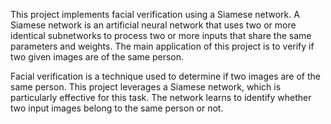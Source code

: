 This project implements facial verification using a Siamese network. A Siamese network is an artificial neural network that uses two or more identical subnetworks to process two or more inputs that share the same parameters and weights. The main application of this project is to verify if two given images are of the same person.

Facial verification is a technique used to determine if two images are of the same person. This project leverages a Siamese network, which is particularly effective for this task. The network learns to identify whether two input images belong to the same person or not.


